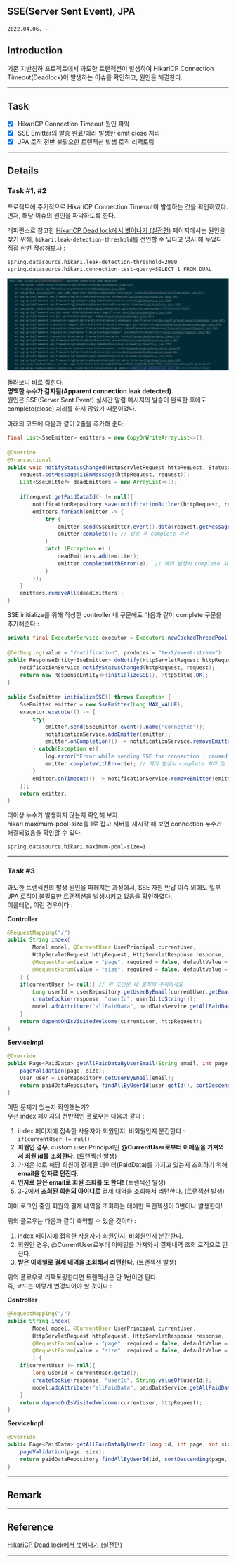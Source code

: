 ## SSE(Server Sent Event), JPA
`2022.04.06. -`

## Introduction
기존 지반침하 프로젝트에서 과도한 트랜젝션이 발생하여 HikariCP Connection Timeout(Deadlock)이 발생하는 이슈를 확인하고, 원인을 해결한다.

---

## Task
* [x] HikariCP Connection Timeout 원인 파악
* [x] SSE Emitter의 발송 완료/에러 발생한 emit close 처리
* [x] JPA 로직 전반 불필요한 트랜젝션 발생 로직 리팩토링
---

## Details
### Task #1, #2
프로젝트에 주기적으로 HikariCP Connection Timeout이 발생하는 것을 확인하였다.  
먼저, 해당 이슈의 원인을 파악하도록 한다.

레퍼런스로 참고한 [HikariCP Dead lock에서 벗어나기 (실전편)](https://techblog.woowahan.com/2663/) 페이지에서는 원인을 찾기 위해, 
`hikari:leak-detection-threshold`를 선언할 수 있다고 명시 해 두었다. 직접 한번 작성해보자 :  

```properties
spring.datasource.hikari.leak-detection-threshold=2000
spring.datasource.hikari.connection-test-query=SELECT 1 FROM DUAL
```

![](../../../Assets/images/leak-detection.png)  

돌려보니 바로 잡힌다.   
**명백한 누수가 감지됨(Apparent connection leak detected).**  
원인은 SSE(Server Sent Event) 실시간 알림 메시지의 발송이 완료한 후에도 complete(close) 처리를 하지 않았기 때문이었다.  


아래의 코드에 다음과 같이 2줄을 추가해 준다.

```java
final List<SseEmitter> emitters = new CopyOnWriteArrayList<>();

@Override
@Transactional
public void notifyStatusChanged(HttpServletRequest httpRequest, StatusChangeRequest request) {
    request.setMessage(i18nMessage(httpRequest, request));
    List<SseEmitter> deadEmitters = new ArrayList<>();

    if(request.getPaidDataId() != null){
        notificationRepository.save(notificationBuilder(httpRequest, request));
        emitters.forEach(emitter -> {
            try {
                emitter.send(SseEmitter.event().data(request.getMessage()));
                emitter.complete(); // 발송 후 complete 처리
            }
            catch (Exception e) {
                deadEmitters.add(emitter);
                emitter.completeWithError(e);  // 에러 발생시 complete 처리 및 throw error
            } 
        });
    }
    emitters.removeAll(deadEmitters);
}
```

SSE initialize를 위해 작성한 controller 내 구문에도 다음과 같이 complete 구문을 추가해준다 :  

```java
private final ExecutorService executor = Executors.newCachedThreadPool();

@GetMapping(value = "/notification", produces = "text/event-stream")
public ResponseEntity<SseEmitter> doNotify(HttpServletRequest httpRequest, StatusChangeRequest request) throws Exception {
    notificationService.notifyStatusChanged(httpRequest, request);
    return new ResponseEntity<>(initializeSSE(), HttpStatus.OK);
}

public SseEmitter initializeSSE() throws Exception {
    SseEmitter emitter = new SseEmitter(Long.MAX_VALUE);
    executor.execute(() -> {
        try{
            emitter.send(SseEmitter.event().name("connected"));
            notificationService.addEmitter(emitter);
            emitter.onCompletion(() -> notificationService.removeEmitter(emitter));
        } catch(Exception e){
            log.error("Error while sending SSE for connection : caused by : {}", e.getMessage());
            emitter.completeWithError(e); // 에러 발생시 complete 처리 및 throw error
        }
        emitter.onTimeout(() -> notificationService.removeEmitter(emitter));
    });
    return emitter;
}
```

더이상 누수가 발생하지 않는지 확인해 보자.  
hikari maximum-pool-size를 1로 잡고 서버를 재시작 해 보면 connection 누수가 해결되었음을 확인할 수 있다.  

```properties
spring.datasource.hikari.maximum-pool-size=1
```


---

### Task #3
과도한 트랜젝션의 발생 원인을 파헤치는 과정에서, SSE 자원 반납 이슈 외에도 일부 JPA 로직이 불필요한 트랜젝션을 발생시키고 있음을 확인하였다.   
이를테면, 이런 경우이다 :   

**Controller**
```java
@RequestMapping("/")
public String index(
        Model model, @CurrentUser UserPrincipal currentUser, 
        HttpServletRequest httpRequest, HttpServletResponse response,
        @RequestParam(value = "page", required = false, defaultValue = DEFAULT_PAGE_NUMBER) Integer page,
        @RequestParam(value = "size", required = false, defaultValue = "3") Integer size
    ) {
    if(currentUser != null){ // 이 조건문 내 로직에 주목하세요
        Long userId = userRepository.getUserByEmail(currentUser.getEmail()).getId();
        createCookie(response, "userId", userId.toString());
        model.addAttribute("allPaidData", paidDataService.getAllPaidDataByUserEmail(currentUser.getEmail(), page, size));
    }
    return dependOnIsVisitedWelcome(currentUser, httpRequest);
}
```


**ServiceImpl**
```java
@Override
public Page<PaidData> getAllPaidDataByUserEmail(String email, int page, int size) {
    pageValidation(page, size);
    User user = userRepository.getUserByEmail(email);
    return paidDataRepository.findAllByUserId(user.getId(), sortDescending(page, size));
}
```

어떤 문제가 있는지 확인했는가?   
우선 index 페이지의 전반적인 플로우는 다음과 같다 :  

1. index 페이지에 접속한 사용자가 회원인지, 비회원인지 분간한다 : `if(currentUser != null)`
2. **회원인 경우**, custom user Principal인 **@CurrentUser로부터 이메일을 가져와서 회원 id를 조회한다.** (트랜젝션 발생)
3. 가져온 id로 해당 회원이 결제된 데이터(PaidData)를 가지고 있는지 조회하기 위해 **email을 인자로 던진다.** 
4. **인자로 받은 email로 회원 조회를 또 한다!** (트랜젝션 발생)
5. 3-2에서 **조회된 회원의 아이디로** 결제 내역을 조회해서 리턴한다. (트랜젝션 발생)

이미 로그인 중인 회원의 결제 내역을 조회하는 데에만 트랜젝션이 3번이나 발생한다!  

위의 플로우는 다음과 같이 축약할 수 있을 것이다 :  
1. index 페이지에 접속한 사용자가 회원인지, 비회원인지 분간한다.
2. 회원인 경우, @CurrentUser로부터 이메일을 가져와서 결제내역 조회 로직으로 던진다.
3. **받은 이메일로 결제 내역을 조회해서 리턴한다.** (트랜젝션 발생)

위의 플로우로 리팩토링한다면 트랜젝션은 단 1번이면 된다.  
즉, 코드는 이렇게 변경되어야 할 것이다 :  

**Controller**  
```java
@RequestMapping("/")
public String index(
        Model model, @CurrentUser UserPrincipal currentUser,
        HttpServletRequest httpRequest, HttpServletResponse response,
        @RequestParam(value = "page", required = false, defaultValue = DEFAULT_PAGE_NUMBER) Integer page,
        @RequestParam(value = "size", required = false, defaultValue = "3") Integer size
        ) {
    if(currentUser != null){
        long userId = currentUser.getId();
        createCookie(response, "userId", String.valueOf(userId));
        model.addAttribute("allPaidData", paidDataService.getAllPaidDataByUserId(userId, page, size));
    }
    return dependOnIsVisitedWelcome(currentUser, httpRequest);
}
```

**ServiceImpl**  
```java
@Override
public Page<PaidData> getAllPaidDataByUserId(long id, int page, int size) {
    pageValidation(page, size);
    return paidDataRepository.findAllByUserId(id, sortDescending(page, size));
}
```


---

## Remark

---

## Reference

[HikariCP Dead lock에서 벗어나기 (실전편)](https://techblog.woowahan.com/2663/)

---
